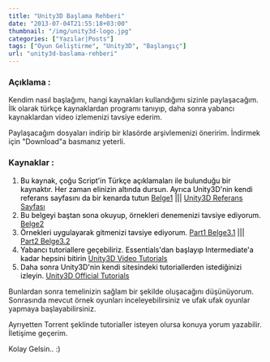 ```yaml
---
title: "Unity3D Başlama Rehberi"
date: "2013-07-04T21:55:18+03:00"
thumbnail: "/img/unity3d-logo.jpg"
categories: ["Yazılar|Posts"]
tags: ["Oyun Geliştirme", "Unity3D", "Başlangıç"]
url: "unity3d-baslama-rehberi"
---
```


### Açıklama :

Kendim nasıl başlağımı, hangi kaynakları kullandığımı sizinle paylaşacağım.
İlk olarak türkçe kaynaklardan programı tanıyıp, daha sonra yabancı kaynaklardan video izlemenizi tavsiye ederim.

Paylaşacağım dosyaları indirip bir klasörde arşivlemenizi öneririm. İndirmek için "Download"a basmanız yeterli.


### Kaynaklar :
<ol>
 	<li><span style="color: #ff0000;"><span style="color: #000000;">Bu kaynak, çoğu Script'in Türkçe açıklamaları ile bulunduğu bir kaynaktır. Her zaman elinizin altında dursun. Ayrıca Unity3D'nin kendi referans sayfasını da bir kenarda tutun
<a href="http://www.mediafire.com/view/zd8wfbf46zs4ujg/belge1-KOD_BANKASI.doc" target="_blank">Belge1</a> ||| <a href="http://docs.unity3d.com/ScriptReference/index.html" target="_blank">Unity3D Referans Sayfası
</a>
</span></span></li>
 	<li><span style="color: #ff0000;"><span style="color: #000000;">Bu belgeyi baştan sona okuyup, örnekleri denemenizi tavsiye ediyorum.
<a href="http://www.mediafire.com/view/bqnoc62az74li31/Belge2-%C3%87aylaklar_%C4%B0%C3%A7in_UnityScript%27in_%28JavaScript%29_Temelleri.pdf" target="_blank">Belge2
</a>
</span></span></li>
 	<li><span style="color: #ff0000;"><span style="color: #ff0000;"><span style="color: #000000;">Örnekleri uygulayarak gitmenizi tavsiye ediyorum.
<a href="http://www.mediafire.com/download/mafd2f12cjm7o1n/Belge3.1-Unity3D_Baslangic_Icin_Temel_Bilgiler.rar" target="_blank">Part1 Belge3.1</a> ||| <a href="http://www.mediafire.com/download/dl4om7xh543mmq2/3.2-Unity_Orijinal_Baslangic_Tutorialleri.rar" target="_blank">Part2 Belge3.2</a></span></span></span></li>
 	<li><span style="color: #ff0000;"><span style="color: #000000;">Yabancı tutoriallere geçebiliriz. Essentials'dan başlayıp Intermediate'a kadar hepsini bitirin
<a href="http://www.unity3dstudent.com/category/modules/" target="_blank">Unity3D Video Tutorials
</a>
</span></span></li>
 	<li><span style="color: #ff0000;"><span style="color: #000000;">Daha sonra Unity3D'nin kendi sitesindeki tutoriallerden istediğinizi izleyin.
<a href="http://unity3d.com/learn" target="_blank">Unity3D Official Tutorials</a>
</span></span></li>
</ol>
Bunlardan sonra temelinizin sağlam bir şekilde oluşacağını düşünüyorum. Sonrasında mevcut örnek oyunları inceleyebilirsiniz ve ufak ufak oyunlar yapmaya başlayabilirsiniz.

Ayrıyetten Torrent şeklinde tutorialler isteyen olursa konuya yorum yazabilir. İletişime geçerim.

Kolay Gelsin.. :)
